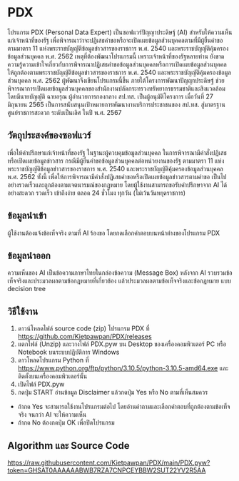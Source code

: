 # PDX
โปรแกรม PDX (Personal Data Expert) เป็นซอฟแวร์ปัญญาประดิษฐ์ (AI) สำหรับให้ความเห็นแก่เจ้าหน้าที่ของรัฐ เพื่อพิจารณาว่าจะปฏิเสธคำขอหรือจะเปิดเผยข้อมูลส่วนบุคคลตามที่มีผู้ยื่นคำขอ ตามมาตรา 11 แห่งพระราชบัญญัติข้อมูลข่าวสารของราชการ พ.ศ. 2540 และพระราชบัญญัติคุ้มครองข้อมูลส่วนบุคคล พ.ศ. 2562 เหตุที่ต้องพัฒนาโปรแกรมนี้ เพราะเจ้าหน้าที่ของรัฐหลายท่าน ยังขาดความรู้ความเข้าใจเกี่ยวกับการพิจารณาปฏิเสธคำขอข้อมูลส่วนบุคคลหรือการเปิดเผยข้อมูลส่วนบุคคลให้ถูกต้องตามพระราชบัญญัติข้อมูลข่าวสารของราชการ พ.ศ. 2540 และพระราชบัญญัติคุ้มครองข้อมูลส่วนบุคคล พ.ศ. 2562 ผู้พัฒนาจึงเขียนโปรแกรมนี้ขึ้น ภายใต้โครงการพัฒนาปัญญาประดิษฐ์ ช่วยพิจารณาการเปิดเผยข้อมูลส่วนบุคคลของสำนักงานปลัดกระทรวงทรัพยากรธรรมชาติและสิงแวดล้อม โดยมีนายบัญญัติ ฉายอรุณ ผู้อำนวยการกองกลาง สป.ทส. เป็นผู้อนุมัติโครงการ เมื่อวันที่ 27 มิถุนายน 2565 เป็นการสนับสนุนเป้าหมายการพัฒนางานบริการประชาชนของ สป.ทส. สู่มาตรฐานศูนย์ราชการสะดวก ระดับเป็นเลิศ ในปี พ.ศ. 2567     

## วัตถุประสงค์ของซอฟแวร์
เพื่อให้คำปรึกษาแก่เจ้าหน้าที่ของรัฐ ในฐานะผู้ควบคุมข้อมูลส่วนบุคคล ในการพิจารณามีคำสั่งปฏิเสธหรือเปิดเผยข้อมูลข่าวสาร กรณีมีผู้ยื่นคำขอข้อมูลส่วนบุคคลต่อหน่วยงานของรัฐ ตามมาตรา 11 แห่งพระราชบัญญัติข้อมูลข่าวสารของราชการ พ.ศ. 2540 และพระราชบัญญัติคุ้มครองข้อมูลส่วนบุคคล พ.ศ. 2562 ทั้งนี้ เพื่อให้การพิจารณามีคำสั่งปฏิเสธคำขอหรือเปิดเผยข้อมูลข่าวสารตามคำขอ เป็นไปอย่างรวดเร็วและถูกต้องตามเจตนารมณ์ของกฎหมาย โดยผู้ใช้งานสามารถขอรับคำปรึกษาจาก AI ได้อย่างสะดวก รวดเร็ว เข้าถึงง่าย ตลอด 24 ชั่วโมง ทุกวัน (ไม่เว้นวันหยุดราชการ)  
  
## ข้อมูลนำเข้า
ผู้ใช้งานต้องแจ้งข้อเท็จจริง ตามที่ AI ร้องขอ โดยกดเลือกคำตอบบนหน้าต่างของโปรแกรม PDX 

## ข้อมูลนำออก
ความเห็นของ AI เป็นข้อความภาษาไทยในกล่องข้อความ (Message Box) หลังจาก AI รวบรวมข้อเท็จจริงและประมวลผลตามข้อกฎหมายที่เกี่ยวข้อง แล้วประมวลผลตามข้อเท็จจริงและข้อกฎหมาย แบบ decision tree

## วิธีใช้งาน
1. ดาวน์โหลดไฟล์ source code (zip) โปรแกรม PDX ที่ https://github.com/Kietpawpan/PDX/releases
2. แตกไฟล์ (Unzip) และวางไฟล์ PDX.pyw บน Desktop ของเครื่องคอมพิวเตอร์ PC หรือ Notebook บนระบบปฏิบัติการ Windows 
3. ดาวโหลดโปรแกรม Python ที่ https://www.python.org/ftp/python/3.10.5/python-3.10.5-amd64.exe และติดตั้งบนเครื่องคอมพิวเตอร์นั้น 
4. เปิดไฟล์ PDX.pyw
5. กดปุ่ม START อ่านข้อมูล Disclaimer แล้วกดปุ่ม Yes หรือ No ตามที่เห็นสมควร
- ถ้ากด Yes จะสามารถใช้งานโปรแกรมต่อไป โดยอ่านคำถามและเลือกคำตอบที่ถูกต้องตามข้อเท็จจริง จนกว่า AI จะให้ความเห็น  
- ถ้ากด No ต้องกดปุ่ม OK เพื่อปิดโปรแกรม


## Algorithm และ Source Code
https://raw.githubusercontent.com/Kietpawpan/PDX/main/PDX.pyw?token=GHSAT0AAAAAABWB7RZA7CNPCEYBBW2SUT22YV2R5AA
